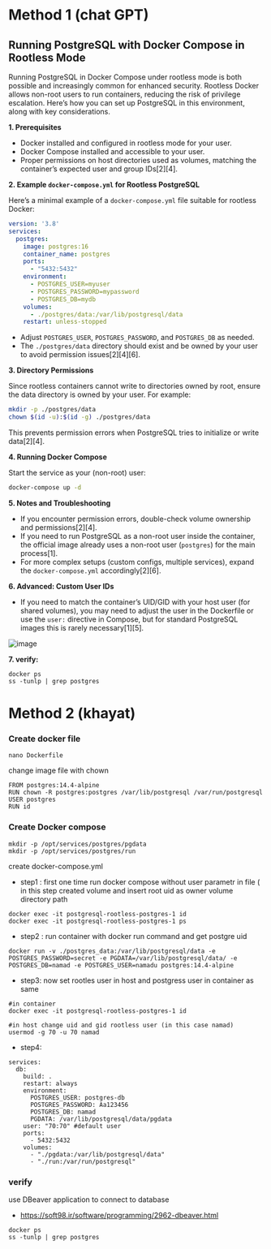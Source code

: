 # Method 1 (chat GPT)
## Running PostgreSQL with Docker Compose in Rootless Mode

Running PostgreSQL in Docker Compose under rootless mode is both possible and increasingly common for enhanced security. Rootless Docker allows non-root users to run containers, reducing the risk of privilege escalation. Here’s how you can set up PostgreSQL in this environment, along with key considerations.

**1. Prerequisites**

- Docker installed and configured in rootless mode for your user.
- Docker Compose installed and accessible to your user.
- Proper permissions on host directories used as volumes, matching the container’s expected user and group IDs[2][4].

**2. Example `docker-compose.yml` for Rootless PostgreSQL**

Here’s a minimal example of a `docker-compose.yml` file suitable for rootless Docker:

```yaml
version: '3.8'
services:
  postgres:
    image: postgres:16
    container_name: postgres
    ports:
      - "5432:5432"
    environment:
      - POSTGRES_USER=myuser
      - POSTGRES_PASSWORD=mypassword
      - POSTGRES_DB=mydb
    volumes:
      - ./postgres/data:/var/lib/postgresql/data
    restart: unless-stopped
```
- Adjust `POSTGRES_USER`, `POSTGRES_PASSWORD`, and `POSTGRES_DB` as needed.
- The `./postgres/data` directory should exist and be owned by your user to avoid permission issues[2][4][6].

**3. Directory Permissions**

Since rootless containers cannot write to directories owned by root, ensure the data directory is owned by your user. For example:

```sh
mkdir -p ./postgres/data
chown $(id -u):$(id -g) ./postgres/data
```
This prevents permission errors when PostgreSQL tries to initialize or write data[2][4].

**4. Running Docker Compose**

Start the service as your (non-root) user:

```sh
docker-compose up -d
```

**5. Notes and Troubleshooting**

- If you encounter permission errors, double-check volume ownership and permissions[2][4].
- If you need to run PostgreSQL as a non-root user inside the container, the official image already uses a non-root user (`postgres`) for the main process[1].
- For more complex setups (custom configs, multiple services), expand the `docker-compose.yml` accordingly[2][6].

**6. Advanced: Custom User IDs**

- If you need to match the container’s UID/GID with your host user (for shared volumes), you may need to adjust the user in the Dockerfile or use the `user:` directive in Compose, but for standard PostgreSQL images this is rarely necessary[1][5].


![image](https://github.com/user-attachments/assets/c10813c2-fe3c-4caa-9ad6-08713baa11c2)

**7. verify:**
```
docker ps
ss -tunlp | grep postgres
```
# Method 2 (khayat)
### Create docker file
```
nano Dockerfile
```
change image file with chown 
```
FROM postgres:14.4-alpine
RUN chown -R postgres:postgres /var/lib/postgresql /var/run/postgresql
USER postgres
RUN id
```

### Create Docker compose
```
mkdir -p /opt/services/postgres/pgdata
mkdir -p /opt/services/postgres/run
```
create docker-compose.yml
- step1 : first one time run docker compose without user parametr in file ( in this step created volume and insert root uid as owner volume directory path
```
docker exec -it postgresql-rootless-postgres-1 id
docker exec -it postgresql-rootless-postgres-1 ps
```

- step2 : run container with docker run command and get postgre uid
```
docker run -v ./postgres_data:/var/lib/postgresql/data -e POSTGRES_PASSWORD=secret -e PGDATA=/var/lib/postgresql/data/ -e POSTGRES_DB=namad -e POSTGRES_USER=namadu postgres:14.4-alpine
```

- step3: now set rootles user in host and postgress user in container as same

```
#in container
docker exec -it postgresql-rootless-postgres-1 id

#in host change uid and gid rootless user (in this case namad)
usermod -g 70 -u 70 namad
```
- step4:

```
services:
  db:
    build: .
    restart: always
    environment:
      POSTGRES_USER: postgres-db
      POSTGRES_PASSWORD: Aa123456
      POSTGRES_DB: namad
      PGDATA: /var/lib/postgresql/data/pgdata
    user: "70:70" #default user 
    ports:
      - 5432:5432
    volumes:
      - "./pgdata:/var/lib/postgresql/data"
      - "./run:/var/run/postgresql"
```

### verify
use DBeaver application to connect to database
- https://soft98.ir/software/programming/2962-dbeaver.html
```
docker ps
ss -tunlp | grep postgres
```
